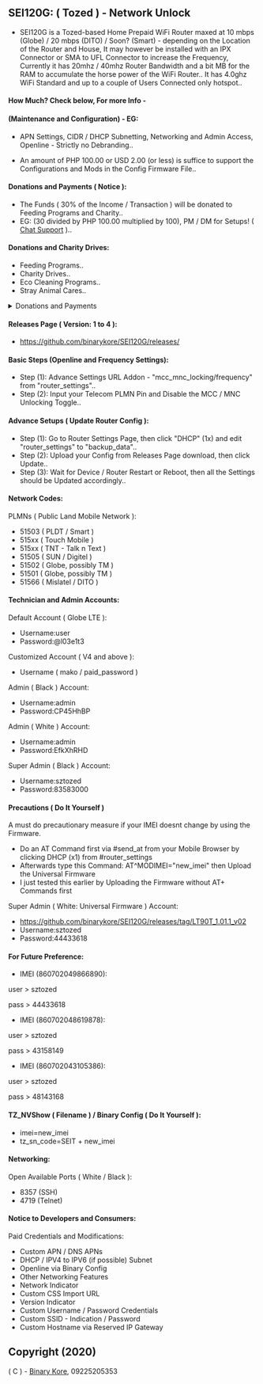 ## SEI120G: ( Tozed ) - Network Unlock

* SEI120G is a Tozed-based Home Prepaid WiFi Router maxed at 10 mbps (Globe) / 20 mbps (DITO) / Soon? (Smart) - depending on the Location of the Router and House, It may however be installed with an IPX Connector or SMA to UFL Connector to increase the Frequency, Currently it has 20mhz / 40mhz Router Bandwidth and a bit MB for the RAM to accumulate the horse power of the WiFi Router.. It has 4.0ghz WiFi Standard and up to a couple of Users Connected only hotspot..

#### How Much? Check below, For more Info -

#### (Maintenance and Configuration) - EG:

* APN Settings, CIDR / DHCP Subnetting, Networking and Admin Access, Openline - Strictly no Debranding..

* An amount of PHP 100.00 or USD 2.00 (or less) is suffice to support the Configurations and Mods in the Config Firmware File..

#### Donations and Payments ( Notice ):

* The Funds ( 30% of the Income / Transaction ) will be donated to Feeding Programs and Charity..
* EG: (30 divided by PHP 100.00 multiplied by 100), PM / DM for Setups! ( [Chat Support](https://m.me/binarymako) )..

#### Donations and Charity Drives:

* Feeding Programs..
* Charity Drives..
* Eco Cleaning Programs..
* Stray Animal Cares..

<details>
<summary>Donations and Payments</summary>
<p>
  <code>E-Wallet - Send Money</code>
  <br/>
  <br/>
  <code>Send Money: 09225205353 (GCash)</code>
  <br/>
  <code>Send Money: 09225205353 (Maya, soon)</code>
  <br/>
  <code>Send Money: 09225205353 (Coins PH)</code>
  <br/>
  <code>Send Money: 09225205353 (Palawan Pay)</code>
  <br/>
  <br/>
  <code>E-Wallet - Remittance</code>
  <br/>
  <br/>
  <code>Remittance: 09225205353 (7/11 > GCash / Coins PH / Maya, soon)</code>
  <br/>
  <code>Remittance: 09225205353 (Palawan > GCash / Coins PH / Maya, soon)</code>
  <br/>
  <code>Remittance: 09225205353 (Cebuana > GCash / Coins PH / Maya, soon)</code>
  <br/>
  <code>Remittance: 09225205353 (MLhuillier > GCash / Coins PH / Maya, soon)</code>
</p>
<br/>
<p>
  <code>QR Code (GCash):</code>
</p>
<p>
  <img src="https://cdn.snowkel.us/image/redirect/gcash"></img>
</p>
<br/>
<p>
	<code>Paypal Payments:</code>
</p>
<p>
	<a href="https://paypal.me/binarymako" rel="noreferrer noopener" target="_blank">@binarymako</a>
</p>
</details>

#### Releases Page ( Version: 1 to 4 ):

* https://github.com/binarykore/SEI120G/releases/

#### Basic Steps (Openline and Frequency Settings):

* Step (1): Advance Settings URL Addon - "mcc_mnc_locking/frequency" from "router_settings"..
* Step (2): Input your Telecom PLMN Pin and Disable the MCC / MNC Unlocking Toggle..

#### Advance Setups ( Update Router Config ):

* Step (1): Go to Router Settings Page, then click "DHCP" (1x) and edit "router_settings" to "backup_data"..
* Step (2): Upload your Config from Releases Page download, then click Update..
* Step (3): Wait for Device / Router Restart or Reboot, then all the Settings should be Updated accordingly..

#### Network Codes:

PLMNs ( Public Land Mobile Network ):

* 51503 ( PLDT / Smart )
* 515xx ( Touch Mobile )
* 515xx ( TNT - Talk n Text )
* 51505 ( SUN / Digitel )
* 51502 ( Globe, possibly TM )
* 51501 ( Globe, possibly TM )
* 51566 ( Mislatel / DITO )

#### Technician and Admin Accounts:

Default Account ( Globe LTE ):
* Username:user
* Password:@l03e1t3

Customized Account ( V4 and above ):
* Username ( mako / paid_password )

Admin ( Black ) Account:
* Username:admin
* Password:CP45HhBP

Admin ( White ) Account:
* Username:admin
* Password:EfkXhRHD

Super Admin ( Black ) Account:
* Username:sztozed
* Password:83583000

#### Precautions ( Do It Yourself )
A must do precautionary measure if your IMEI doesnt change by using the Firmware.
* Do an AT Command first via #send_at from your Mobile Browser by clicking DHCP (x1) from #router_settings
* Afterwards type this Command: AT^MODIMEI="new_imei" then Upload the Universal Firmware
* I just tested this earlier by Uploading the Firmware without AT+ Commands first

Super Admin ( White: Universal Firmware ) Account:
* https://github.com/binarykore/SEI120G/releases/tag/LT90T_1.01.1_v02
* Username:sztozed
* Password:44433618

#### For Future Preference:

* IMEI (860702049866890):

user > sztozed

pass > 44433618

* IMEI (860702048619878):

user > sztozed

pass > 43158149

* IMEI (860702043105386):

user > sztozed

pass > 48143168

#### TZ_NVShow ( Filename ) / Binary Config ( Do It Yourself ):
* imei=new_imei
* tz_sn_code=SEIT + new_imei

#### Networking:

Open Available Ports ( White / Black ):
* 8357 (SSH)
* 4719 (Telnet)

#### Notice to Developers and Consumers:

Paid Credentials and Modifications:

* Custom APN / DNS APNs
* DHCP / IPV4 to IPV6 (if possible) Subnet
* Openline via Binary Config
* Other Networking Features
* Network Indicator
* Custom CSS Import URL
* Version Indicator
* Custom Username / Password Credentials
* Custom SSID - Indication / Password
* Custom Hostname via Reserved IP Gateway

## Copyright (2020)

( C ) - [Binary Kore](https://github.com/binarykore), 09225205353
